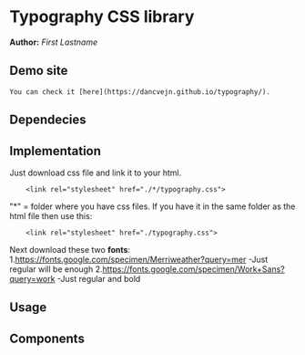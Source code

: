 # Typography CSS library
**Author:** *First Lastname*
## Demo site
    You can check it [here](https://dancvejn.github.io/typography/).
## Dependecies

## Implementation
Just download css file and link it to your html.
```
    <link rel="stylesheet" href="./*/typography.css">
```
"*" = folder where you have css files.
If you have it in the same folder as the html file then use this: 
```
    <link rel="stylesheet" href="./typography.css"> 
```
Next download these two **fonts**:
1.https://fonts.google.com/specimen/Merriweather?query=mer
    -Just regular will be enough
2.https://fonts.google.com/specimen/Work+Sans?query=work
    -Just regular and bold
## Usage

## Components
